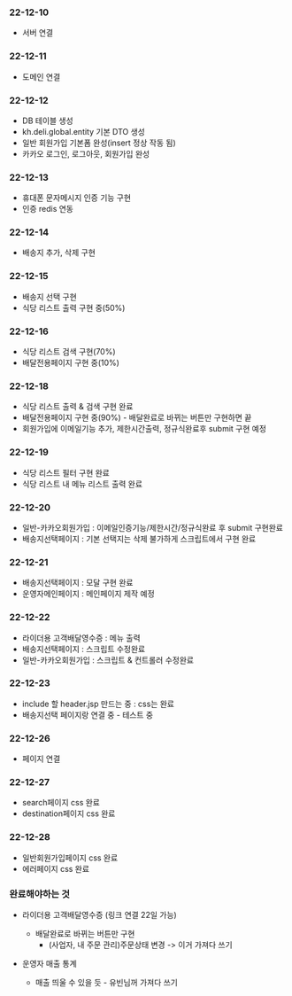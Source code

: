 ### 22-12-10
- 서버 연결
### 22-12-11
- 도메인 연결
### 22-12-12
- DB 테이블 생성
- kh.deli.global.entity 기본 DTO 생성
- 일반 회원가입 기본폼 완성(insert 정상 작동 됨)
- 카카오 로그인, 로그아웃, 회원가입 완성
### 22-12-13
- 휴대폰 문자메시지 인증 기능 구현
- 인증 redis 연동
### 22-12-14
- 배송지 추가, 삭제 구현
### 22-12-15
- 배송지 선택 구현
- 식당 리스트 출력 구현 중(50%)
### 22-12-16
- 식당 리스트 검색 구현(70%)
- 배달전용페이지 구현 중(10%)
### 22-12-18
- 식당 리스트 출력 & 검색 구현 완료
- 배달전용페이지 구현 중(90%) - 배달완료로 바뀌는 버튼만 구현하면 끝
- 회원가입에 이메일기능 추가, 제한시간출력, 정규식완료후 submit 구현 예정
### 22-12-19
- 식당 리스트 필터 구현 완료
- 식당 리스트 내 메뉴 리스트 출력 완료
### 22-12-20
- 일반-카카오회원가입 : 이메일인증기능/제한시간/정규식완료 후 submit 구현완료
- 배송지선택페이지 : 기본 선택지는 삭제 불가하게 스크립트에서 구현 완료
### 22-12-21
- 배송지선택페이지 : 모달 구현 완료
- 운영자메인페이지 : 메인페이지 제작 예정
### 22-12-22
- 라이더용 고객배달영수증 : 메뉴 출력
- 배송지선택페이지 : 스크립트 수정완료
- 일반-카카오회원가입 : 스크립트 & 컨트롤러 수정완료
### 22-12-23
- include 할 header.jsp 만드는 중 : css는 완료
- 배송지선택 페이지랑 연결 중 - 테스트 중
### 22-12-26
- 페이지 연결
### 22-12-27
- search페이지 css 완료
- destination페이지 css 완료

### 22-12-28
- 일반회원가입페이지 css 완료
- 에러페이지 css 완료


### 완료해야하는 것
- 라이더용 고객배달영수증 (링크 연결 22일 가능)
  - 배달완료로 바뀌는 버튼만 구현
    - (사업자, 내 주문 관리)주문상태 변경 -> 이거 가져다 쓰기

- 운영자 매출 통계
  - 매출 띄울 수 있을 듯 - 유빈님꺼 가져다 쓰기
  